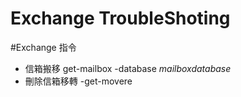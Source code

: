 # Exchange TroubleShoting

#Exchange 指令
  * 信箱搬移 get-mailbox -database *mailboxdatabase* 
  * 刪除信箱移轉 -get-movere
